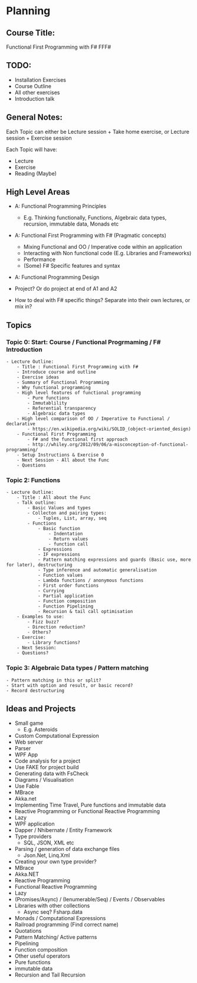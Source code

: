 # Planning 

## Course Title: 
Functional First Programming with F#
FFF#

## TODO: 
- Installation Exercises
- Course Outline
- All other exercises
- Introduction talk

## General Notes: 
Each Topic can either be Lecture session + Take home exercise, or Lecture session + Exercise session

Each Topic will have: 
- Lecture
- Exercise 
- Reading (Maybe)

## High Level Areas
- A: Functional Programming Principles
    - E.g. Thinking functionally, Functions, Algebraic data types, recursion, immutable data, Monads etc
- A: Functional First Programming with F# (Pragmatic concepts)
    - Mixing Functional and OO / Imperative code within an application
    - Interacting with Non functional code (E.g. Libraries and Frameworks)
    - Performance
    - (Some) F# Specific features and syntax

- A: Functional Programming Design
- Project? Or do project at end of A1 and A2

- How to deal with F# specific things? Separate into their own lectures, or mix in? 

## Topics

### Topic 0: Start: Course / Functional Progrmaming / F# Introduction
    - Lecture Outline:
        - Title : Functional First Programming with F#
        - Introduce course and outline
        - Exercise ideas
        - Summary of Functional Programming
        - Why functional programming
        - High level features of functional programming
            - Pure functions
            - Immutablility 
            - Referential transparency
            - Algebraic data types
        - High level comparison of OO / Imperative to Functional / declarative 
            - https://en.wikipedia.org/wiki/SOLID_(object-oriented_design)
        - Functional First Programming
            - F# and the functional first approach
            - http://whiley.org/2012/09/06/a-misconception-of-functional-programming/
        - Setup Instructions & Exercise 0
        - Next Session - All about the Func
        - Questions

### Topic 2: Functions
    - Lecture Outline: 
        - Title : All about the Func
        - Talk outline: 
            - Basic Values and types
            - Collecton and pairing types: 
                - Tuples, List, array, seq
            - Functions
                - Basic function
                    - Indentation
                    - Return values
                    - function call
                - Expressions
                - IF expressions
                - Pattern matching expressions and guards (Basic use, more for later), destructuring
                - Type inference and automatic generalisation
                - Function values
                - Lambda functions / anonymous functions
                - First order functions
                - Currying
                - Partial application
                - Function composition
                - Function Pipelining 
                - Recursion & tail call optimisation
        - Examples to use:
            - Fizz buzz?
            - Direction reduction? 
            - Others?
        - Exercise:
            - Library functions? 
        - Next Session:
        - Questions?
### Topic 3: Algebraic Data types / Pattern matching
    - Pattern matching in this or split?
    - Start with option and result, or basic record?
    - Record destructuring


## Ideas and Projects
- Small game
    - E.g. Asteroids
- Custom Computational Expression
- Web server
- Parser
- WPF App
- Code analysis for a project
- Use FAKE for project build
- Generating data with FsCheck
- Diagrams / Visualisation
- Use Fable
- MBrace
- Akka.net
- Implementing Time Travel, Pure functions and immutable data
- Reactive Programming or Functional Reactive Programming
- Lazy
- WPF application
- Dapper / Nhibernate / Entity Framework
- Type providers  
  - SQL, JSON, XML etc
- Parsing / generation of data exchange files
  - Json.Net, Linq.Xml
- Creating your own type provider?
- MBrace
- Akka.NET
- Reactive Programming
- Functional Reactive Programming 
- Lazy
- (Promises/Async) / (Ienumerable/Seq) / Events / Observables
- Libraries with other collections
  - Async seq? Fsharp.data
- Monads / Computational Expressions
- Railroad programming (Find correct name)
- Quotations
- Pattern Matching/ Active patterns
- Pipelining
- Function composition
- Other useful operators
- Pure functions
- immutable data
- Recursion and Tail Recursion


